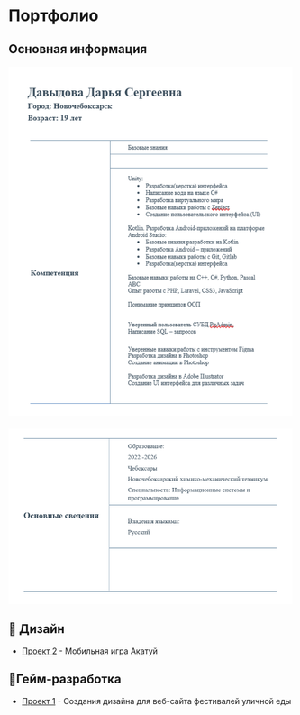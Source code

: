<h1>Портфолио</h1>
   <h2>Основная информация</h2>
   <h4 align="center">
  <img src="images/resume.png" width="800"/>
   </h4>
    <h4 align="center">
  <img src="images/resume2.png" width="800"/>
   </h4>

   
  <h2>🎨 Дизайн</h2>
  <ul>
    <li><a href="https://github.com/lfif2006/Festival-website-design">Проект 2</a> - Мобильная игра Акатуй</li>
  </ul>

   <h2>🎨Гейм-разработка</h2>
  <ul>
    <li><a href="https://github.com/lfif2006/The-game-is-a-visual-novel">Проект 1</a> - Создания дизайна для веб-сайта фестивалей уличной еды</li>
  </ul>
